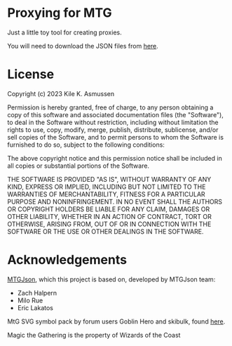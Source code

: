 # Proxying for MTG

Just a little toy tool for creating proxies.

You will need to download the JSON files from [here](https://mtgjson.com/downloads/all-files/#atomiccards).

# License

Copyright (c) 2023 Kile K. Asmussen

Permission is hereby granted, free of charge, to any person obtaining a copy
of this software and associated documentation files (the "Software"), to deal
in the Software without restriction, including without limitation the rights
to use, copy, modify, merge, publish, distribute, sublicense, and/or sell
copies of the Software, and to permit persons to whom the Software is
furnished to do so, subject to the following conditions:

The above copyright notice and this permission notice shall be included in all
copies or substantial portions of the Software.

THE SOFTWARE IS PROVIDED "AS IS", WITHOUT WARRANTY OF ANY KIND, EXPRESS OR
IMPLIED, INCLUDING BUT NOT LIMITED TO THE WARRANTIES OF MERCHANTABILITY,
FITNESS FOR A PARTICULAR PURPOSE AND NONINFRINGEMENT. IN NO EVENT SHALL THE
AUTHORS OR COPYRIGHT HOLDERS BE LIABLE FOR ANY CLAIM, DAMAGES OR OTHER
LIABILITY, WHETHER IN AN ACTION OF CONTRACT, TORT OR OTHERWISE, ARISING FROM,
OUT OF OR IN CONNECTION WITH THE SOFTWARE OR THE USE OR OTHER DEALINGS IN THE
SOFTWARE.

# Acknowledgements

[MTGJson](https://mtgjson.com/), which this project is based on, developed by MTGJson team:

- Zach Halpern
- Milo Rue
- Eric Lakatos

MtG SVG symbol pack by forum users Goblin Hero and skibulk, found [here](https://www.slightlymagic.net/forum/viewtopic.php?t=4430).

Magic the Gathering is the property of Wizards of the Coast